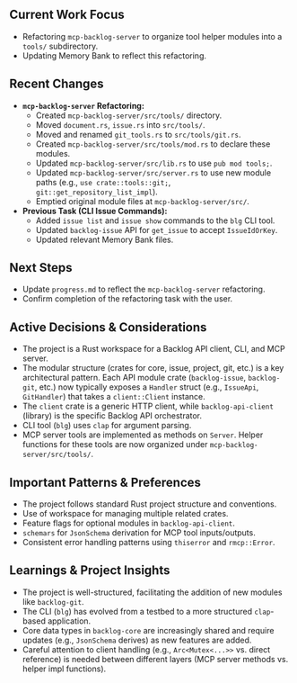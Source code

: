 ## Current Work Focus
-   Refactoring `mcp-backlog-server` to organize tool helper modules into a `tools/` subdirectory.
-   Updating Memory Bank to reflect this refactoring.

## Recent Changes
-   **`mcp-backlog-server` Refactoring:**
    -   Created `mcp-backlog-server/src/tools/` directory.
    -   Moved `document.rs`, `issue.rs` into `src/tools/`.
    -   Moved and renamed `git_tools.rs` to `src/tools/git.rs`.
    -   Created `mcp-backlog-server/src/tools/mod.rs` to declare these modules.
    -   Updated `mcp-backlog-server/src/lib.rs` to use `pub mod tools;`.
    -   Updated `mcp-backlog-server/src/server.rs` to use new module paths (e.g., `use crate::tools::git;`, `git::get_repository_list_impl`).
    -   Emptied original module files at `mcp-backlog-server/src/`.
-   **Previous Task (CLI Issue Commands):**
    -   Added `issue list` and `issue show` commands to the `blg` CLI tool.
    -   Updated `backlog-issue` API for `get_issue` to accept `IssueIdOrKey`.
    -   Updated relevant Memory Bank files.

## Next Steps
-   Update `progress.md` to reflect the `mcp-backlog-server` refactoring.
-   Confirm completion of the refactoring task with the user.


## Active Decisions & Considerations
-   The project is a Rust workspace for a Backlog API client, CLI, and MCP server.
-   The modular structure (crates for core, issue, project, git, etc.) is a key architectural pattern. Each API module crate (`backlog-issue`, `backlog-git`, etc.) now typically exposes a `Handler` struct (e.g., `IssueApi`, `GitHandler`) that takes a `client::Client` instance.
-   The `client` crate is a generic HTTP client, while `backlog-api-client` (library) is the specific Backlog API orchestrator.
-   CLI tool (`blg`) uses `clap` for argument parsing.
-   MCP server tools are implemented as methods on `Server`. Helper functions for these tools are now organized under `mcp-backlog-server/src/tools/`.

## Important Patterns & Preferences
-   The project follows standard Rust project structure and conventions.
-   Use of workspace for managing multiple related crates.
-   Feature flags for optional modules in `backlog-api-client`.
-   `schemars` for `JsonSchema` derivation for MCP tool inputs/outputs.
-   Consistent error handling patterns using `thiserror` and `rmcp::Error`.

## Learnings & Project Insights
-   The project is well-structured, facilitating the addition of new modules like `backlog-git`.
-   The CLI (`blg`) has evolved from a testbed to a more structured `clap`-based application.
-   Core data types in `backlog-core` are increasingly shared and require updates (e.g., `JsonSchema` derives) as new features are added.
-   Careful attention to client handling (e.g., `Arc<Mutex<...>>` vs. direct reference) is needed between different layers (MCP server methods vs. helper impl functions).
